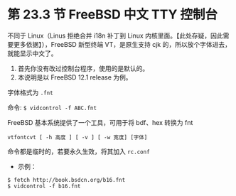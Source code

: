 # 第 23.3 节 FreeBSD 中文 TTY 控制台

不同于 Linux（Linus 拒绝合并 i18n 补丁到 Linux 内核里面。【此处存疑，因此需要更多依据】），FreeBSD 新型终端 VT，是原生支持 cjk 的，所以放个字体进去，就能显示中文了。

1. 首先你没有改过控制台程序，使用的是默认的。
2. 本说明是以 FreeBSD 12.1 release 为例。

字体格式为 `.fnt`

命令: `$ vidcontrol -f ABC.fnt`

FreeBSD 基本系统提供了一个工具，可用于将 bdf、hex 转换为 fnt

```
vtfontcvt [ -h 高度 ] [ -v ] [ -w 宽度] [字体]
```

命令都是临时的，若要永久生效，将其加入 `rc.conf`

- 示例：

```
$ fetch http://book.bsdcn.org/b16.fnt
$ vidcontrol -f b16.fnt
```
